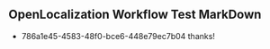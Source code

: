 ## OpenLocalization Workflow Test MarkDown
* 786a1e45-4583-48f0-bce6-448e79ec7b04 thanks!

<!--HONumber=Jul16_HO3-->


